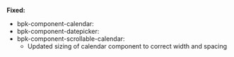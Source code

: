 **Fixed:**

- bpk-component-calendar:
- bpk-component-datepicker:
- bpk-component-scrollable-calendar:
  - Updated sizing of calendar component to correct width and spacing
